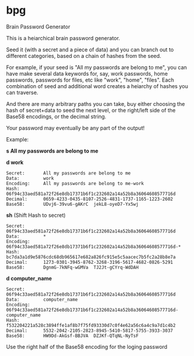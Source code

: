 # bpg
Brain Password Generator

This is a heiarchical brain password generator.

Seed it (with a secret and a piece of data) and you can branch out to different categories, based on a chain of hashes from the seed.

For example, if your seed is "All my passwords are belong to me", you can have make several data keywords for, say, work passwords, home passwords, passwords for files, etc like "work", "home", "files". Each combination of seed and additional word creates a heiarchy of hashes you can traverse.

And there are many arbitrary paths you can take, buy either choosing the hash of secret+data to seed the next level, or the right/left side of the Base58 encodings, or the decimal string.

Your password may eventually be any part of the output!

Example:

**s All my passwords are belong to me**

**d work**

```
Secret:       All my passwords are belong to me
Data:         work
Encoding:     All my passwords are belong to me-work
Hash:         06f94c33aed581a72f26e8db17371b6f1c232602a14a52b8a36064608577716d
Decimal:      0659-4233-0435-8107-2526-4831-1737-1165-1223-2602
Base58:       UDvj6-39vu6-gAKrC  jekL8-oyeD7-Yx5wj
```

**sh** (Shift Hash to secret)

```
Secret:       06f94c33aed581a72f26e8db17371b6f1c232602a14a52b8a36064608577716d
Data:         *
Encoding:     06f94c33aed581a72f26e8db17371b6f1c232602a14a52b8a36064608577716d-*
Hash:         bc7da3a1d9e5876cdc68db965617e682a826fc915e5c5aacec7b5fc2a28b8e7a
Decimal:      1273-0301-3945-8762-3268-3196-5617-4682-0826-5291
Base58:       DgnmG-7kNFq-wGMVa  TJ2Jt-gCYrq-WdDAH
```

**d computer_name**

```
Secret:       06f94c33aed581a72f26e8db17371b6f1c232602a14a52b8a36064608577716d
Data:         computer_name
Encoding:     06f94c33aed581a72f26e8db17371b6f1c232602a14a52b8a36064608577716d-computer_name
Hash:         f532204221a528c3894ffe1af8b7f75fd93330d7c0f4e62a56c6a4c9a7d1c4b2
Decimal:      5532-2042-2105-2823-8945-5410-5817-5755-3933-3037
Base58:       HW9Dd-AkGsf-BBJVA  DZJKf-QTqNL-NyTsF
```

Use the right half of the Base58 encoding for the loging password
